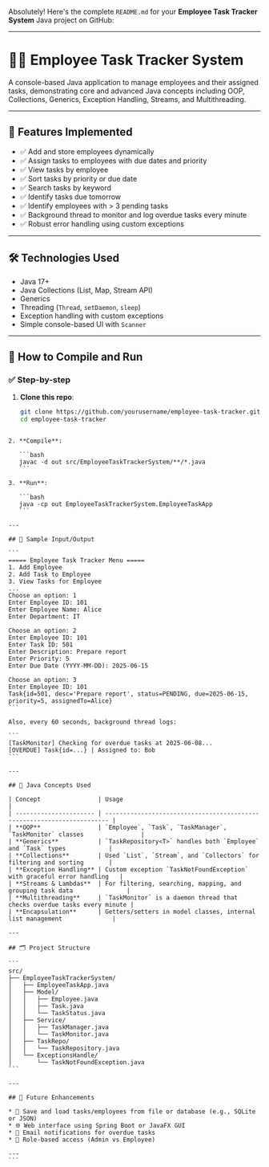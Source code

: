 Absolutely! Here's the complete `README.md` for your **Employee Task Tracker System** Java project on GitHub:

---
# 🧑‍💼 Employee Task Tracker System

A console-based Java application to manage employees and their assigned tasks, demonstrating core and advanced Java concepts including OOP, Collections, Generics, Exception Handling, Streams, and Multithreading.

---

## 🚀 Features Implemented

- ✅ Add and store employees dynamically
- ✅ Assign tasks to employees with due dates and priority
- ✅ View tasks by employee
- ✅ Sort tasks by priority or due date
- ✅ Search tasks by keyword
- ✅ Identify tasks due tomorrow
- ✅ Identify employees with > 3 pending tasks
- ✅ Background thread to monitor and log overdue tasks every minute
- ✅ Robust error handling using custom exceptions

---

## 🛠️ Technologies Used

- Java 17+
- Java Collections (List, Map, Stream API)
- Generics
- Threading (`Thread`, `setDaemon`, `sleep`)
- Exception handling with custom exceptions
- Simple console-based UI with `Scanner`

---

## 🔧 How to Compile and Run

### ✅ Step-by-step

1. **Clone this repo**:
   ```bash
   git clone https://github.com/yourusername/employee-task-tracker.git
   cd employee-task-tracker
````

2. **Compile**:

   ```bash
   javac -d out src/EmployeeTaskTrackerSystem/**/*.java
   ```

3. **Run**:

   ```bash
   java -cp out EmployeeTaskTrackerSystem.EmployeeTaskApp
   ```

---

## 🧪 Sample Input/Output

```
===== Employee Task Tracker Menu =====
1. Add Employee
2. Add Task to Employee
3. View Tasks for Employee
...
Choose an option: 1
Enter Employee ID: 101
Enter Employee Name: Alice
Enter Department: IT

Choose an option: 2
Enter Employee ID: 101
Enter Task ID: 501
Enter Description: Prepare report
Enter Priority: 5
Enter Due Date (YYYY-MM-DD): 2025-06-15

Choose an option: 3
Enter Employee ID: 101
Task{id=501, desc='Prepare report', status=PENDING, due=2025-06-15, priority=5, assignedTo=Alice}
```

Also, every 60 seconds, background thread logs:

```
[TaskMonitor] Checking for overdue tasks at 2025-06-08...
[OVERDUE] Task{id=...} | Assigned to: Bob
```

---

## 📘 Java Concepts Used

| Concept                | Usage                                                                   |
| ---------------------- | ----------------------------------------------------------------------- |
| **OOP**                | `Employee`, `Task`, `TaskManager`, `TaskMonitor` classes                |
| **Generics**           | `TaskRepository<T>` handles both `Employee` and `Task` types            |
| **Collections**        | Used `List`, `Stream`, and `Collectors` for filtering and sorting       |
| **Exception Handling** | Custom exception `TaskNotFoundException` with graceful error handling   |
| **Streams & Lambdas**  | For filtering, searching, mapping, and grouping task data               |
| **Multithreading**     | `TaskMonitor` is a daemon thread that checks overdue tasks every minute |
| **Encapsulation**      | Getters/setters in model classes, internal list management              |

---

## 🗂️ Project Structure

```
src/
├── EmployeeTaskTrackerSystem/
│   ├── EmployeeTaskApp.java
│   ├── Model/
│   │   ├── Employee.java
│   │   ├── Task.java
│   │   └── TaskStatus.java
│   ├── Service/
│   │   ├── TaskManager.java
│   │   └── TaskMonitor.java
│   ├── TaskRepo/
│   │   └── TaskRepository.java
│   └── ExceptionsHandle/
│       └── TaskNotFoundException.java
```

---

## 🧰 Future Enhancements

* 💾 Save and load tasks/employees from file or database (e.g., SQLite or JSON)
* 🌐 Web interface using Spring Boot or JavaFX GUI
* 🔔 Email notifications for overdue tasks
* 🔐 Role-based access (Admin vs Employee)

---
```
